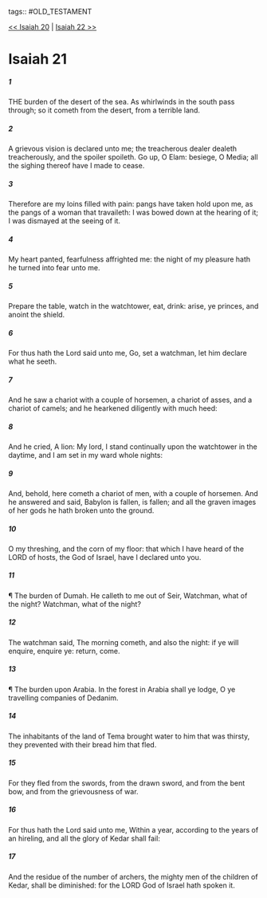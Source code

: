 tags:: #OLD_TESTAMENT

[<< Isaiah 20](OLD_TESTAMENT/23_Isaiah/Isaiah_20.md) | [Isaiah 22 >>](OLD_TESTAMENT/23_Isaiah/Isaiah_22.md)

# Isaiah 21

##### 1

THE burden of the desert of the sea. As whirlwinds in the south pass through; so it cometh from the desert, from a terrible land.

##### 2

A grievous vision is declared unto me; the treacherous dealer dealeth treacherously, and the spoiler spoileth. Go up, O Elam: besiege, O Media; all the sighing thereof have I made to cease.

##### 3

Therefore are my loins filled with pain: pangs have taken hold upon me, as the pangs of a woman that travaileth: I was bowed down at the hearing of it; I was dismayed at the seeing of it.

##### 4

My heart panted, fearfulness affrighted me: the night of my pleasure hath he turned into fear unto me.

##### 5

Prepare the table, watch in the watchtower, eat, drink: arise, ye princes, and anoint the shield.

##### 6

For thus hath the Lord said unto me, Go, set a watchman, let him declare what he seeth.

##### 7

And he saw a chariot with a couple of horsemen, a chariot of asses, and a chariot of camels; and he hearkened diligently with much heed:

##### 8

And he cried, A lion: My lord, I stand continually upon the watchtower in the daytime, and I am set in my ward whole nights:

##### 9

And, behold, here cometh a chariot of men, with a couple of horsemen. And he answered and said, Babylon is fallen, is fallen; and all the graven images of her gods he hath broken unto the ground.

##### 10

O my threshing, and the corn of my floor: that which I have heard of the LORD of hosts, the God of Israel, have I declared unto you.

##### 11

¶ The burden of Dumah. He calleth to me out of Seir, Watchman, what of the night? Watchman, what of the night?

##### 12

The watchman said, The morning cometh, and also the night: if ye will enquire, enquire ye: return, come.

##### 13

¶ The burden upon Arabia. In the forest in Arabia shall ye lodge, O ye travelling companies of Dedanim.

##### 14

The inhabitants of the land of Tema brought water to him that was thirsty, they prevented with their bread him that fled.

##### 15

For they fled from the swords, from the drawn sword, and from the bent bow, and from the grievousness of war.

##### 16

For thus hath the Lord said unto me, Within a year, according to the years of an hireling, and all the glory of Kedar shall fail:

##### 17

And the residue of the number of archers, the mighty men of the children of Kedar, shall be diminished: for the LORD God of Israel hath spoken it.

